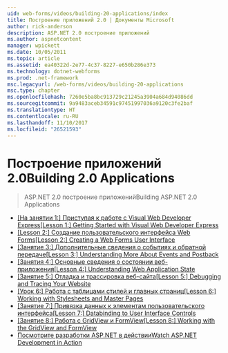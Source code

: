 ```yaml
---
uid: web-forms/videos/building-20-applications/index
title: Построение приложений 2.0 | Документы Microsoft
author: rick-anderson
description: ASP.NET 2.0 построение приложений
ms.author: aspnetcontent
manager: wpickett
ms.date: 10/05/2011
ms.topic: article
ms.assetid: ea40322d-2e77-4c37-8227-e650b286e373
ms.technology: dotnet-webforms
ms.prod: .net-framework
msc.legacyurl: /web-forms/videos/building-20-applications
msc.type: chapter
ms.openlocfilehash: 7260e5ba8bc913729c21245a3904a684d94086dd
ms.sourcegitcommit: 9a9483aceb34591c97451997036a9120c3fe2baf
ms.translationtype: HT
ms.contentlocale: ru-RU
ms.lasthandoff: 11/10/2017
ms.locfileid: "26521593"
---
```

<a name="building-20-applications"></a><span data-ttu-id="395c4-103">Построение приложений 2.0</span><span class="sxs-lookup"><span data-stu-id="395c4-103">Building 2.0 Applications</span></span>
====================
> <span data-ttu-id="395c4-104">ASP.NET 2.0 построение приложений</span><span class="sxs-lookup"><span data-stu-id="395c4-104">Building ASP.NET 2.0 Applications</span></span>


- <span data-ttu-id="395c4-105">[[На занятии 1:] Приступая к работе с Visual Web Developer Express](lesson-1-getting-started-with-visual-web-developer-express.md)</span><span class="sxs-lookup"><span data-stu-id="395c4-105">[[Lesson 1:] Getting Started with Visual Web Developer Express](lesson-1-getting-started-with-visual-web-developer-express.md)</span></span>
- <span data-ttu-id="395c4-106">[[Lesson 2:] Создание пользовательского интерфейса Web Forms](lesson-2-creating-a-web-forms-user-interface.md)</span><span class="sxs-lookup"><span data-stu-id="395c4-106">[[Lesson 2:] Creating a Web Forms User Interface](lesson-2-creating-a-web-forms-user-interface.md)</span></span>
- <span data-ttu-id="395c4-107">[[Занятие 3:] Дополнительные сведения о событиях и обратной передаче](lesson-3-understanding-more-about-events-and-postback.md)</span><span class="sxs-lookup"><span data-stu-id="395c4-107">[[Lesson 3:] Understanding More About Events and Postback](lesson-3-understanding-more-about-events-and-postback.md)</span></span>
- <span data-ttu-id="395c4-108">[[Занятия 4:] Основные сведения о состоянии веб-приложения](lesson-4-understanding-web-application-state.md)</span><span class="sxs-lookup"><span data-stu-id="395c4-108">[[Lesson 4:] Understanding Web Application State](lesson-4-understanding-web-application-state.md)</span></span>
- <span data-ttu-id="395c4-109">[[Занятие 5:] Отладка и трассировка веб-сайта](lesson-5-debugging-and-tracing-your-website.md)</span><span class="sxs-lookup"><span data-stu-id="395c4-109">[[Lesson 5:] Debugging and Tracing Your Website](lesson-5-debugging-and-tracing-your-website.md)</span></span>
- <span data-ttu-id="395c4-110">[[Урок 6:] Работа с таблицами стилей и главных страниц](lesson-6-working-with-stylesheets-and-master-pages.md)</span><span class="sxs-lookup"><span data-stu-id="395c4-110">[[Lesson 6:] Working with Stylesheets and Master Pages](lesson-6-working-with-stylesheets-and-master-pages.md)</span></span>
- <span data-ttu-id="395c4-111">[[Занятие 7:] Привязка данных к элементам пользовательского интерфейса](lesson-7-databinding-to-user-interface-controls.md)</span><span class="sxs-lookup"><span data-stu-id="395c4-111">[[Lesson 7:] Databinding to User Interface Controls](lesson-7-databinding-to-user-interface-controls.md)</span></span>
- <span data-ttu-id="395c4-112">[[Занятие 8:] Работа с GridView и FormView](lesson-8-working-with-the-gridview-and-formview.md)</span><span class="sxs-lookup"><span data-stu-id="395c4-112">[[Lesson 8:] Working with the GridView and FormView](lesson-8-working-with-the-gridview-and-formview.md)</span></span>
- [<span data-ttu-id="395c4-113">Посмотрите разработки ASP.NET в действии</span><span class="sxs-lookup"><span data-stu-id="395c4-113">Watch ASP.NET Development in Action</span></span>](watch-aspnet-development-in-action.md)
